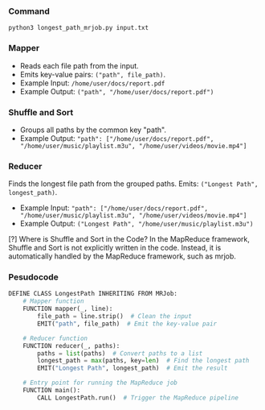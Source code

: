 

### Command 
```
python3 longest_path_mrjob.py input.txt
```

### Mapper
- Reads each file path from the input.
- Emits key-value pairs: `("path", file_path)`.
- Example Input: `/home/user/docs/report.pdf`
- Example Output: `("path", "/home/user/docs/report.pdf")`

### Shuffle and Sort
- Groups all paths by the common key "path".
- Example Output: `"path": ["/home/user/docs/report.pdf", "/home/user/music/playlist.m3u", "/home/user/videos/movie.mp4"]`

### Reducer
Finds the longest file path from the grouped paths.
Emits: `("Longest Path", longest_path)`.
- Example Input: `"path": ["/home/user/docs/report.pdf", "/home/user/music/playlist.m3u", "/home/user/videos/movie.mp4"]`
- Example Output: `("Longest Path", "/home/user/music/playlist.m3u")`

[?] Where is Shuffle and Sort in the Code?
In the MapReduce framework, Shuffle and Sort is not explicitly written in the code. Instead, it is automatically handled by the MapReduce framework, such as mrjob.

### Pesudocode

```py
DEFINE CLASS LongestPath INHERITING FROM MRJob:
    # Mapper function
    FUNCTION mapper(_, line):
        file_path = line.strip()  # Clean the input
        EMIT("path", file_path)  # Emit the key-value pair

    # Reducer function
    FUNCTION reducer(_, paths):
        paths = list(paths)  # Convert paths to a list
        longest_path = max(paths, key=len)  # Find the longest path
        EMIT("Longest Path", longest_path)  # Emit the result

    # Entry point for running the MapReduce job
    FUNCTION main():
        CALL LongestPath.run()  # Trigger the MapReduce pipeline
```
